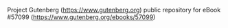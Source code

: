 Project Gutenberg (https://www.gutenberg.org) public repository for
eBook #57099 (https://www.gutenberg.org/ebooks/57099)
